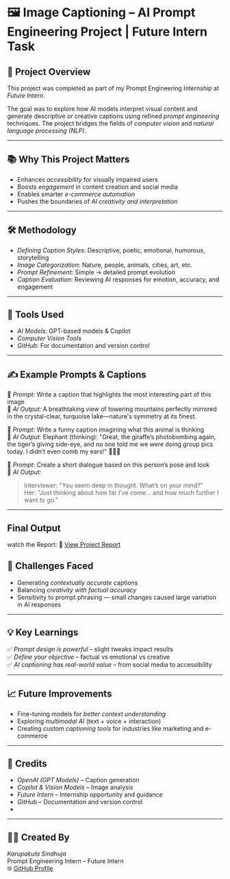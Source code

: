 # 🖼️ Image Captioning – AI Prompt Engineering Project | Future Intern Task

## 🎯 Project Overview
This project was completed as part of my Prompt Engineering Internship at *Future Intern*.

The goal was to explore how AI models interpret visual content and generate descriptive or creative captions using refined *prompt engineering* techniques. The project bridges the fields of *computer vision* and *natural language processing (NLP)*.

---

## 📚 Why This Project Matters

- Enhances *accessibility* for visually impaired users  
- Boosts *engagement* in content creation and social media  
- Enables smarter *e-commerce automation*  
- Pushes the boundaries of *AI creativity and interpretation*

---

## 🛠️ Methodology

- *Defining Caption Styles*: Descriptive, poetic, emotional, humorous, storytelling  
- *Image Categorization*: Nature, people, animals, cities, art, etc.  
- *Prompt Refinement*: Simple → detailed prompt evolution  
- *Caption Evaluation*: Reviewing AI responses for emotion, accuracy, and engagement  

---

## 🧪 Tools Used

- *AI Models*: GPT-based models & Copilot  
- *Computer Vision Tools*  
- *GitHub*: For documentation and version control

---

## ✍️ Example Prompts & Captions

🔹 *Prompt:* Write a caption that highlights the most interesting part of this image  
🧠 *AI Output:* A breathtaking view of towering mountains perfectly mirrored in the crystal-clear, turquoise lake—nature's symmetry at its finest.

🔹 *Prompt:* Write a funny caption imagining what this animal is thinking  
🧠 *AI Output:* Elephant (thinking): "Great, the giraffe’s photobombing again, the tiger’s giving side-eye, and no one told me we were doing group pics today. I didn’t even comb my ears!" 🐘📸😅

🔹 *Prompt:* Create a short dialogue based on this person’s pose and look  
🧠 *AI Output:*  
> Interviewer: "You seem deep in thought. What’s on your mind?"  
> Her: "Just thinking about how far I’ve come… and how much further I want to go."

---
## Final Output 
watch the Report: 📄 [View Project Report](https://github.com/Sindhuja0604/FUTURE_PE_02.git)

## 🚧 Challenges Faced

- Generating *contextually accurate* captions  
- Balancing *creativity with factual accuracy*  
- Sensitivity to prompt phrasing — small changes caused large variation in AI responses  

---

## 💡 Key Learnings

✅ *Prompt design is powerful* – slight tweaks impact results  
✅ *Define your objective* – factual vs emotional vs creative  
✅ *AI captioning has real-world value* – from social media to accessibility

---

## 📈 Future Improvements

- Fine-tuning models for *better context understanding*  
- Exploring *multimodal AI* (text + voice + interaction)  
- Creating *custom captioning tools* for industries like marketing and e-commerce

---

## 🙏 Credits

- *OpenAI (GPT Models)* – Caption generation  
- *Copilot & Vision Models* – Image analysis  
- *Future Intern* – Internship opportunity and guidance  
- *GitHub* – Documentation and version control
- 

---

## 👩‍💻 Created By

*Karupakula Sindhuja*  
Prompt Engineering Intern – Future Intern  
🌐 [GitHub Profile](https://github.com/Sindhuja0604)
